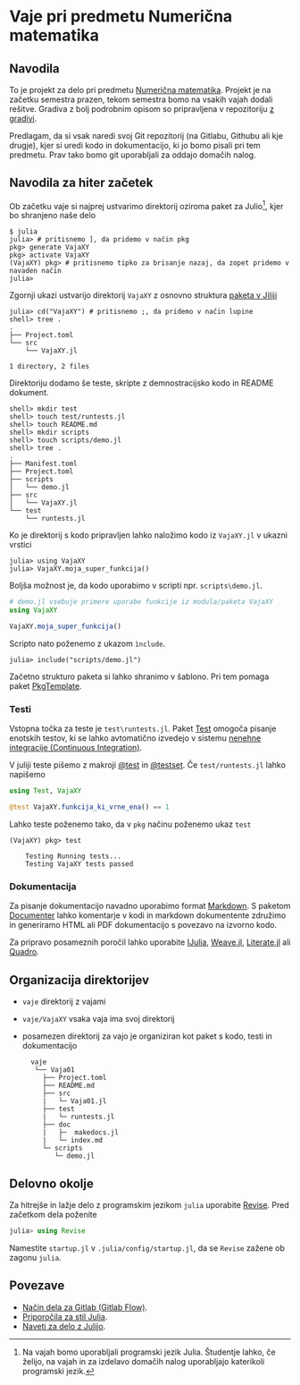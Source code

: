 # Vaje pri predmetu Numerična matematika

## Navodila

To je projekt za delo pri predmetu [Numerična matematika](https://ucilnica.fri.uni-lj.si/course/view.php?id=117). Projekt je na začetku semestra prazen, tekom semestra bomo na vsakih vajah dodali rešitve. Gradiva z bolj podrobnim opisom so pripravljena v repozitoriju [z gradivi](https://nummat.gitlab.io/vaje-nummat/).

Predlagam, da si vsak naredi svoj Git repozitorij (na Gitlabu, Githubu ali kje drugje), kjer si uredi kodo in dokumentacijo, ki jo bomo pisali pri tem predmetu. Prav tako bomo git
uporabljali za oddajo domačih nalog.

## Navodila za hiter začetek

Ob začetku vaje si najprej ustvarimo direktorij oziroma paket za Julio[^1], kjer bo shranjeno naše delo

```shell
$ julia
julia> # pritisnemo ], da pridemo v način pkg
pkg> generate VajaXY
pkg> activate VajaXY
(VajaXY) pkg> # pritisnemo tipko za brisanje nazaj, da zopet pridemo v navaden način
julia>
```

Zgornji ukazi ustvarijo direktorij `VajaXY` z osnovno struktura [paketa v Jiliji](https://pkgdocs.julialang.org/v1/creating-packages/)

```shell
julia> cd("VajaXY") # pritisnemo ;, da pridemo v način lupine
shell> tree .
.
├── Project.toml
└── src
    └── VajaXY.jl

1 directory, 2 files

```

Direktoriju dodamo še teste, skripte z demnostracijsko kodo in README dokument.

```shell
shell> mkdir test
shell> touch test/runtests.jl
shell> touch README.md
shell> mkdir scripts
shell> touch scripts/demo.jl
shell> tree .
.
├── Manifest.toml
├── Project.toml
├── scripts
│   └── demo.jl
├── src
│   └── VajaXY.jl
└── test
    └── runtests.jl
```

Ko je direktorij s kodo pripravljen lahko naložimo kodo iz `VajaXY.jl` v ukazni vrstici

```shell
julia> using VajaXY
julia> VajaXY.moja_super_funkcija()
```

Boljša možnost je, da kodo uporabimo v scripti npr. `scripts\demo.jl`.

```jl
# demo.jl vsebuje primere uporabe funkcije iz modula/paketa VajaXY
using VajaXY

VajaXY.moja_super_funkcija()
```

Scripto nato poženemo z ukazom `ìnclude`.

```shell
julia> include("scripts/demo.jl")
```

Začetno strukturo paketa si lahko shranimo v šablono. Pri tem pomaga paket [PkgTemplate](https://github.com/invenia/PkgTemplates.jl).

### Testi

Vstopna točka za teste je `test\runtests.jl`. Paket [Test](https://docs.julialang.org/en/v1/stdlib/Test/) omogoča pisanje enotskih testov, ki se lahko avtomatično izvedejo v sistemu [nenehne integracije (Continuous Integration)](https://en.wikipedia.org/wiki/Continuous_integration).

V juliji teste pišemo z makroji [@test](https://docs.julialang.org/en/v1/stdlib/Test/#Test.@test) in [@testset](https://docs.julialang.org/en/v1/stdlib/Test/#Test.@testset). Če `test/runtests.jl` lahko napišemo

```jl
using Test, VajaXY

@test VajaXY.funkcija_ki_vrne_ena() == 1
```

Lahko teste poženemo tako, da v `pkg` načinu poženemo ukaz `test`

```shell
(VajaXY) pkg> test

    Testing Running tests...
    Testing VajaXY tests passed
```

### Dokumentacija

Za pisanje dokumentacijo navadno uporabimo format [Markdown](https://en.wikipedia.org/wiki/Markdown). S paketom [Documenter](https://documenter.juliadocs.org/stable/) lahko komentarje v kodi in markdown dokumentente združimo in generiramo HTML ali PDF dokumentacijo s povezavo na izvorno kodo.

Za pripravo posameznih poročil lahko uporabite [IJulia](https://github.com/JuliaLang/IJulia.jl), [Weave.jl](https://github.com/JunoLab/Weave.jl), [Literate.jl](https://github.com/fredrikekre/Literate.jl) ali [Quadro](https://quarto.org/docs/computations/julia.html).

## Organizacija direktorijev

- `vaje` direktorij z vajami
- `vaje/VajaXY` vsaka vaja ima svoj direktorij
- posamezen direktorij za vajo je organiziran kot paket s kodo, testi in dokumentacijo

        vaje
         └── Vaja01
           ├── Project.toml
           ├── README.md
           ├── src
           |   └─ Vaja01.jl
           ├── test
           |   └─ runtests.jl
           ├── doc
           |   ├─  makedocs.jl
           |   └─ index.md
           └─ scripts
              └─ demo.jl

## Delovno okolje

Za hitrejše in lažje delo z programskim jezikom `julia` uporabite [Revise](https://timholy.github.io/Revise.jl/stable/). Pred začetkom dela poženite

```julia
julia> using Revise
```

Namestite `startup.jl` v `.julia/config/startup.jl`, da se `Revise` zažene ob zagonu `julia`.

## Povezave

- [Način dela za Gitlab (Gitlab Flow)](https://docs.gitlab.com/ee/topics/gitlab_flow.html).
- [Priporočila za stil Julia](https://docs.julialang.org/en/v1/manual/style-guide/).
- [Naveti za delo z Julijo](https://docs.julialang.org/en/v1/manual/workflow-tips/).

[^1]: Na vajah bomo uporabljali programski jezik Julia. Študentje lahko, če želijo, na vajah in za izdelavo domačih nalog uporabljajo katerikoli programski jezik.

